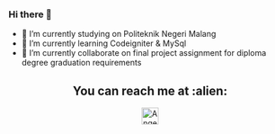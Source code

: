 ### Hi there 👋

- 🔭 I’m currently studying on Politeknik Negeri Malang
- 🌱 I’m currently learning Codeigniter & MySql
- 👯 I’m currently collaborate on final project assignment for diploma degree graduation requirements

<h2 align="center">You can reach me at :alien:</h2>

<p align="center">
  <a href="https://www.linkedin.com/in/cahyaeka/">
    <img src="https://www.vectorlogo.zone/logos/linkedin/linkedin-icon.svg" alt="Angel Santiago Jaime Zavala's DEV Profile" height="30" width="30">
  </a>
</p>

